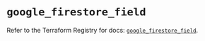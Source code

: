 # `google_firestore_field`

Refer to the Terraform Registry for docs: [`google_firestore_field`](https://registry.terraform.io/providers/hashicorp/google-beta/5.30.0/docs/resources/google_firestore_field).
